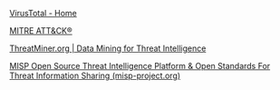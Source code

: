 [VirusTotal - Home](https://www.virustotal.com/gui/home/upload)

[MITRE ATT&CK®](https://attack.mitre.org/)

[ThreatMiner.org | Data Mining for Threat Intelligence](https://www.threatminer.org/)

[MISP Open Source Threat Intelligence Platform &amp; Open Standards For Threat Information Sharing (misp-project.org)](https://www.misp-project.org/)

